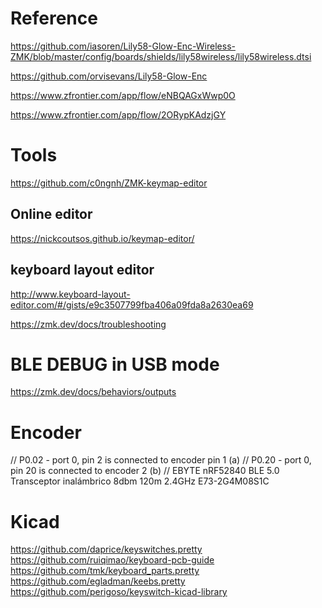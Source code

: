 
# Reference
https://github.com/iasoren/Lily58-Glow-Enc-Wireless-ZMK/blob/master/config/boards/shields/lily58wireless/lily58wireless.dtsi

https://github.com/orvisevans/Lily58-Glow-Enc

https://www.zfrontier.com/app/flow/eNBQAGxWwp0O

https://www.zfrontier.com/app/flow/2ORypKAdzjGY

# Tools
https://github.com/c0ngnh/ZMK-keymap-editor 

## Online editor
https://nickcoutsos.github.io/keymap-editor/  

## keyboard layout editor
http://www.keyboard-layout-editor.com/#/gists/e9c3507799fba406a09fda8a2630ea69


https://zmk.dev/docs/troubleshooting

# BLE DEBUG in USB mode
https://zmk.dev/docs/behaviors/outputs


# Encoder
//  P0.02 - port 0, pin 2 is connected to encoder pin 1 (a)
//  P0.20 - port 0, pin 20 is connected to encoder 2 (b)
// EBYTE nRF52840 BLE 5.0 Transceptor inalámbrico 8dbm 120m 2.4GHz E73-2G4M08S1C


# Kicad

https://github.com/daprice/keyswitches.pretty
https://github.com/ruiqimao/keyboard-pcb-guide
https://github.com/tmk/keyboard_parts.pretty
https://github.com/egladman/keebs.pretty
https://github.com/perigoso/keyswitch-kicad-library



